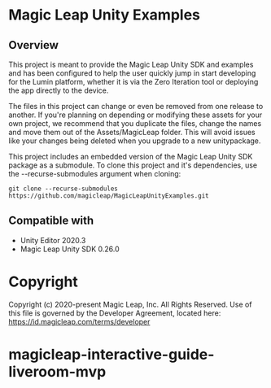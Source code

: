 # Magic Leap Unity Examples

## Overview
This project is meant to provide the Magic Leap Unity SDK and examples and has been configured to help the user quickly jump in start developing for the Lumin platform, whether it is via the Zero Iteration tool or deploying the app directly to the device.

The files in this project can change or even be removed from one release to another. If you're planning on depending or modifying these assets for your own project, we recommend that you duplicate the files, change the names and move them out of the Assets/MagicLeap folder. This will avoid issues like your changes being deleted when you upgrade to a new unitypackage.

This project includes an embedded version of the Magic Leap Unity SDK package as a submodule. To clone this project and it's dependencies, use the --recurse-submodules argument when cloning:
```
git clone --recurse-submodules https://github.com/magicleap/MagicLeapUnityExamples.git
```

## Compatible with
- Unity Editor 2020.3
- Magic Leap Unity SDK 0.26.0

# Copyright
Copyright (c) 2020-present Magic Leap, Inc. All Rights Reserved.
Use of this file is governed by the Developer Agreement, located
here: https://id.magicleap.com/terms/developer
# magicleap-interactive-guide-liveroom-mvp
